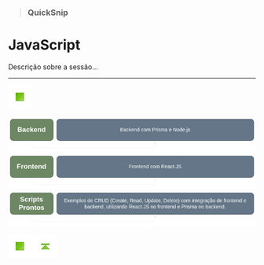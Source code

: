 > ### QuickSnip

# JavaScript

Descrição sobre a sessão...

---

<!-- Botões de navegação -->
[![Início](../images/control/11273_control_stop_icon.png)](../README.md#quicksnip "Início")
<!-- /Botões de navegação -->

[![Backend com React.JS](./images/Backend.png)](./Backend_com_Prisma_e_Node.js/README.md#quicksnip "Backend com React.JS")
[![Frontend com React.JS](./images/Fronteend.png)](./Frontend_com_React.JS/README.md#quicksnip "Frontend com React.JS")
[![Scripts prontos com React.JS](./images/Scripts_Prontos.png)](./Scripts_Prontos_Backend_e_Frontend/README.md#quicksnip "Scripts prontos com React.JS")

<!-- Botões de navegação -->
[![Início](../images/control/11273_control_stop_icon.png)](../../README.md#quicksnip "Início")
[![Início](../images/control/11277_control_stop_up_icon.png)](./README.md#quicksnip "Topo")
<!-- /Botões de navegação -->

